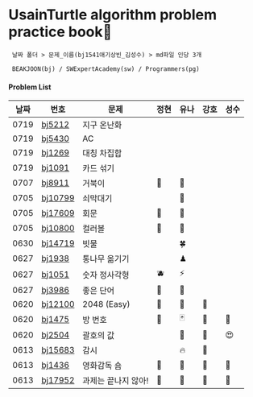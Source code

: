# UsainTurtle algorithm problem practice book📝 
```
 날짜 폴더 > 문제_이름(bj1541애기상빈_김성수) > md파일 인당 3개 
 
 BEAKJOON(bj) / SWExpertAcademy(sw) / Programmers(pg)
 ```
#### Problem List
|날짜|번호|문제|정현|유나|강호|성수|
|---|---|---|---|---|---|---|
|0719|[bj5212](https://www.acmicpc.net/problem/5212)|지구 온난화|||||
|0719|[bj5430](https://www.acmicpc.net/problem/5430)|AC|||||
|0719|[bj1269](https://www.acmicpc.net/problem/1269)|대칭 차집합|||||
|0719|[bj1091](https://www.acmicpc.net/problem/1091)|카드 섞기|||||
|0707|[bj8911](https://www.acmicpc.net/problem/8911)|거북이|🥒|🐢|||
|0705|[bj10799](https://www.acmicpc.net/problem/10799)|쇠막대기||👑|||
|0705|[bj17609](https://www.acmicpc.net/problem/17609)|회문|🥭|🚧|||
|0705|[bj10800](https://www.acmicpc.net/problem/10800)|컬러볼|🍋|🤢|||
|0630|[bj14719](https://www.acmicpc.net/problem/14719)|빗물||🍀||
|0627|[bj1938](https://www.acmicpc.net/problem/1938)|통나무 옮기기||♟||
|0627|[bj1051](https://www.acmicpc.net/problem/1051)|숫자 정사각형|🫐|⚡️||
|0627|[bj3986](https://www.acmicpc.net/problem/3986)|좋은 단어 |🍍|👻||
|0620|[bj12100](https://www.acmicpc.net/problem/12100)|2048 (Easy)|🍈|🎱|🍗|
|0620|[bj1475](https://www.acmicpc.net/problem/1475)|방 번호|🍓|🃏|🍗|🎎|
|0620|[bj2504](https://www.acmicpc.net/problem/2504)|괄호의 값||🏁|🍗|😍|
|0613|[bj15683](https://www.acmicpc.net/problem/15683)|감시||🔥|🍗|
|0613|[bj1436](https://www.acmicpc.net/problem/1436)|영화감독 숌|🥦|🍅|🍗|🔑|
|0613|[bj17952](https://www.acmicpc.net/problem/17952)|과제는 끝나지 않아!|🍇|🍉|🍗|🎈|
